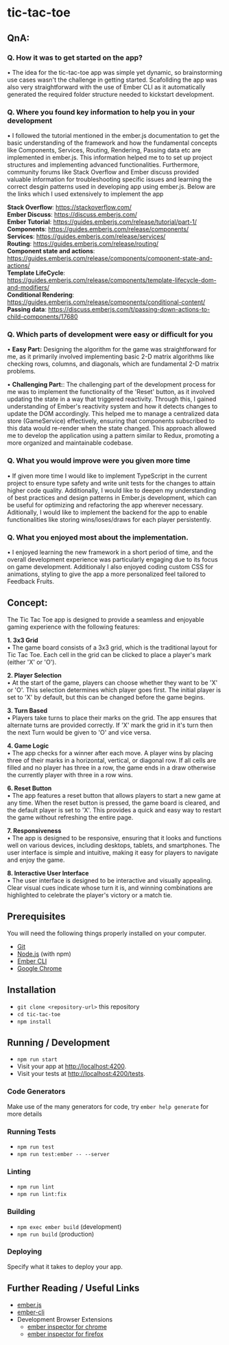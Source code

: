 # tic-tac-toe

## QnA:
### Q. How it was to get started on the app?

• The idea for the tic-tac-toe app was simple yet dynamic, so brainstorming use cases wasn't the challenge in getting started. Scafollding the app was also very straightforward with the use of Ember CLI as it automatically generated the required folder structure needed to kickstart development.

### Q. Where you found key information to help you in your development
• I followed the tutorial mentioned in the ember.js documentation to get the basic understanding of the framework and how the fundamental concepts like Components, Services, Routing, Rendering, Passing data etc are implemented in ember.js. This information helped me to to set up project structures and implementing advanced functionalities. Furthermore, community forums like Stack Overflow and Ember discuss provided valuable information for troubleshooting specific issues and learning the correct desgin patterns used in developing app using ember.js. Below are the links which I used extensively to implement the app


<b>Stack Overflow</b>: https://stackoverflow.com/ <br>
<b>Ember Discuss</b>: https://discuss.emberjs.com/ <br>
<b>Ember Tutorial</b>: https://guides.emberjs.com/release/tutorial/part-1/ <br>
<b>Components</b>: https://guides.emberjs.com/release/components/ <br>
<b>Services</b>: https://guides.emberjs.com/release/services/ <br>
<b>Routing</b>: https://guides.emberjs.com/release/routing/ <br>
<b>Component state and actions</b>:  https://guides.emberjs.com/release/components/component-state-and-actions/ <br>
<b>Template LifeCycle</b>: https://guides.emberjs.com/release/components/template-lifecycle-dom-and-modifiers/ <br>
<b>Conditional Rendering</b>: https://guides.emberjs.com/release/components/conditional-content/<br>
<b>Passing data</b>: https://discuss.emberjs.com/t/passing-down-actions-to-child-components/17680

### Q. Which parts of development were easy or difficult for you
• <b>Easy Part:</b> Designing the algorithm for the game was straightforward for me, as it primarily involved implementing basic 2-D matrix algorithms like checking rows, columns, and diagonals, which are fundamental 2-D matrix problems.

• <b>Challenging Part:</b>: The challenging part of the development process for me was to implement the functionality of the 'Reset' button, as it involved updating the state in a way that triggered reactivity. Through this, I gained understanding of Ember's reactivity system and how it detects changes to update the DOM accordingly. This helped me to manage a centralized data store (GameService) effectively, ensuring that components subscribed to this data would re-render when the state changed. This approach allowed me to develop the application using a pattern similar to Redux, promoting a more organized and maintainable codebase.

### Q. What you would improve were you given more time
• If given more time I would like to implement TypeScript in the current project to ensure type safety and write unit tests for the changes to attain higher code quality. Additionally, I would like to deepen my understanding of best practices and design patterns in Ember.js development, which can be useful for optimizing and refactoring the app wherever necessary. Aditionally, I would like to implement the backend for the app to enable functionalities like storing wins/loses/draws for each player persistently.

### Q. What you enjoyed most about the implementation.
• I enjoyed learning the new framework in a  short period of time, and the overall development experience was particularly engaging due to its focus on game development. Additionaly I also enjoyed coding custom CSS for animations, styling to give the app a more personalized feel tailored to Feedback Fruits.

## Concept:

The Tic Tac Toe app is designed to provide a seamless and enjoyable gaming experience with the following features:

<b>1. 3x3 Grid </b><br>
• The game board consists of a 3x3 grid, which is the traditional layout for Tic Tac Toe. Each cell in the grid can be clicked to place a player's mark (either 'X' or 'O').

<b>2. Player Selection </b><br>
• At the start of the game, players can choose whether they want to be 'X' or 'O'. This selection determines which player goes first. The initial player is set to 'X' by default, but this can be changed before the game begins.

<b>3. Turn Based </b><br>
• Players take turns to place their marks on the grid. The app ensures that alternate turns are provided correctly. If 'X' mark the grid in it's turn then the next Turn would be given to 'O' and vice versa.

<b>4. Game Logic </b><br>
• The app checks for a winner after each move. A player wins by placing three of their marks in a horizontal, vertical, or diagonal row. If all cells are filled and no player has three in a row, the game ends in a draw otherwise the currently player with three in a row wins.

<b>6. Reset Button </b><br>
• The app features a reset button that allows players to start a new game at any time. When the reset button is pressed, the game board is cleared, and the default player is set to 'X'. This provides a quick and easy way to restart the game without refreshing the entire page.

<b>7. Responsiveness </b><br>
• The app is designed to be responsive, ensuring that it looks and functions well on various devices, including desktops, tablets, and smartphones. The user interface is simple and intuitive, making it easy for players to navigate and enjoy the game.

<b>8. Interactive User Interface </b><br>
• The user interface is designed to be interactive and visually appealing. Clear visual cues indicate whose turn it is, and winning combinations are highlighted to celebrate the player's victory or a match tie.

## Prerequisites

You will need the following things properly installed on your computer.

- [Git](https://git-scm.com/)
- [Node.js](https://nodejs.org/) (with npm)
- [Ember CLI](https://cli.emberjs.com/release/)
- [Google Chrome](https://google.com/chrome/)

## Installation

- `git clone <repository-url>` this repository
- `cd tic-tac-toe`
- `npm install`

## Running / Development

- `npm run start`
- Visit your app at [http://localhost:4200](http://localhost:4200).
- Visit your tests at [http://localhost:4200/tests](http://localhost:4200/tests).

### Code Generators

Make use of the many generators for code, try `ember help generate` for more details

### Running Tests

- `npm run test`
- `npm run test:ember -- --server`

### Linting

- `npm run lint`
- `npm run lint:fix`

### Building

- `npm exec ember build` (development)
- `npm run build` (production)

### Deploying

Specify what it takes to deploy your app.

## Further Reading / Useful Links

- [ember.js](https://emberjs.com/)
- [ember-cli](https://cli.emberjs.com/release/)
- Development Browser Extensions
  - [ember inspector for chrome](https://chrome.google.com/webstore/detail/ember-inspector/bmdblncegkenkacieihfhpjfppoconhi)
  - [ember inspector for firefox](https://addons.mozilla.org/en-US/firefox/addon/ember-inspector/)
